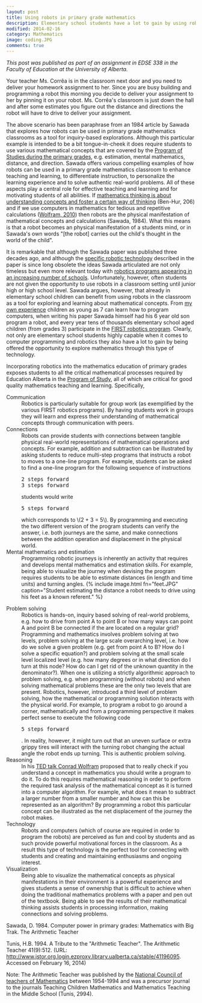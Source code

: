 ```yaml
---
layout: post  
title: Using robots in primary grade mathematics  
description: Elementary school students have a lot to gain by using robots to explore mathematics.
modified: 2014-02-16
category: Mathematics
image: coding.JPG
comments: true 
--- 
```

<p><em>This post was published as part of an assignment in EDSE 338 in the Faculty of Education at the University of Alberta.</em></p>
 
<div class="well">
Your teacher Ms. Corrêa is in the classroom next door and you need to deliver your homework assignment to her. Since you are busy building and programming a robot this morning you decide to deliver your assignment to her by pinning it on your robot. Ms. Corrêa's classroom is just down the hall and after some estimates you figure out the distance and directions the robot will have to drive to deliver your assignment. 
</div>

The above scenario has been paraphrase from an 1984 article by Sawada that explores how robots can be used in primary grade mathematics classrooms as a tool for inquiry-based explorations. Although this particular example is intended to be a bit tongue-in-cheek it does require students to use various mathematical concepts that are covered by the <a href="https://education.alberta.ca/media/645594/kto9math.pdf">Program of Studies during the primary grades</a>, e.g. estimation, mental mathematics, distance, and direction. Sawada offers various compelling examples of how robots can be used in a primary grade mathematics classroom to enhance teaching and learning, to differentiate instruction, to personalize the learning experience and to solve authentic real-world problems. All of these aspects play a central role for effective teaching and learning and for motivating students of all abilities. If <a href="http://drpineda.ca/mathematics/2014/02/13/Mathematical-thinking.html">mathematics thinking is about understanding concepts and foster a certain way of thinking</a> (Ben-Hur, 206) and if we use computers in mathematics for tedious and repetitive calculations (<a href="http://www.ted.com/talks/conrad_wolfram_teaching_kids_real_math_with_computers.html">Wolfram, 2010</a>) then robots are the physical manifestation of mathematical concepts and calculations (Sawada, 1984). What this means is that a robot becomes an physical manifestation of a students mind, or in Sawada's own words "[the robot] carries out the child's thought in the world of the child". 
 
It is remarkable that although the Sawada paper was published three decades ago, and although the <a href="http://en.wikipedia.org/wiki/Big_Trak">specific robotic technology</a> described in the paper is since long obsolete the ideas Sawada articulated are not only timeless but even more relevant today with <a href="http://www.edmontonexaminer.com/2014/02/05/in-its-first-frc-challenge-edmonton-team-opcom-robotics-faces-challenges-2">robotics programs appearing in an increasing number of schools</a>. Unfortunately, however, often students are not given the opportunity to use robots in a classroom setting until junior high  or high school level. Sawada argues, however, that already in elementary school children can benefit from using robots in the classroom as a tool for exploring and learning about mathematical concepts. From <a href="http://drpineda.ca/programming/2012/11/27/Kids-do-programming-A-Scratch-hackathon.html">my own experience</a> children as young as 7 can learn how to program computers, when writing his paper Sawada himself had his 6 year old son program a robot, and every year tens of thousands elementary school aged children (from grades 3) participate in the <a href="http://www.usfirst.org/">FIRST robotics program</a>. Clearly, not only are elementary school students highly capable when it comes to computer programming and  robotics they also have a lot to gain by being offered the opportunity to explore mathematics through this type of technology.
 
Incorporating robotics into the mathematics education of primary grades exposes students to all the critical mathematical processes required by Education Alberta in the <a href="https://education.alberta.ca/media/645594/kto9math.pdf">Program of Study</a>, all of which are critical for good quality mathematics teaching and learning. Specifically,
<dl>
<dt>Communication</dt> 
<dd>Robotics is particularly suitable for group work (as exemplified by the various FIRST robotics programs). By having students work in groups they will learn and express their understanding of mathematical concepts through communication with peers.</d>

<dt>Connections</dt>
<dd>Robots can provide students with connections between tangible physical real-world representations of mathematical operations and concepts. For example, addition and subtraction can be illustrated by asking students to reduce multi-step programs that instructs a robot to moves to a one-line program. For example, students can be asked to find a one-line program for the following sequence of instructions
<p><tt>
2 steps forward<br>
3 steps forward<br>
</tt></p>
students would write 
<p><tt>
5 steps forward
</tt></p>
which corresponds to \(2 + 3 = 5\). By programming and executing the two different  version of the program students can verify the answer, i.e. both journeys are the same, and make connections between the addition operation and displacement in the physical world.</dd>

<dt>Mental mathematics and estimation</dt>
<dd>
Programming robotic journeys is inherently an activity that requires and develops mental mathematics and estimation skills. For example, being able to visualize the  journey when devising the program requires students to be able to estimate distances (in length and time units) and turning angles.
{% include image.html fn="feet.JPG" caption="Student estimating the distance a robot needs to drive using his feet as a known referent." %}
<dd>
</dl>

<dt>Problem solving</dt>
<dd>
Robotics is hands-on, inquiry based solving of real-world problems, e.g. how to drive from point A to point B or how many ways can point A and point B be connected if the are located on a regular grid? Programming and mathematics involves problem solving at two levels, problem solving at the large scale overarching level, i.e. how do we solve a given problem (e.g. get from point A to B? How do I solve a specific equation?) and problem solving at the small scale level localized level (e.g. how many degrees or in what direction do I turn at this node? How do can I get rid of the unknown quantity in the denominator?). When one is utilizing a strictly algorithmic approach to problem solving, e.g. when programming (without robots) and when solving mathematical problems these are the only two levels that are present. Robotics, however, introduced a third level of problem solving, how the mathematical or programming solution interacts with the physical world. For example, to program a robot to go around a corner, mathematically and from a programming perspective it makes perfect sense to execute the following code  
<p><tt>
5 steps forward
</tt></p>.
In reality, however, it might turn out that an uneven surface or extra grippy tires will interact with the turning robot changing the actual angle the robot ends up turning. This is authentic problem solving. 
</dd>
 
<dt>Reasoning</dt>
<dd>
In his <a href="http://www.ted.com/talks/conrad_wolfram_teaching_kids_real_math_with_computers.html">TED talk Conrad Wolfram</a> proposed that to really check if you understand a concept in mathematics you should write a program to do it. To do this requires mathematical reasoning in order to perform the required task analysis of the mathematical concept as it is turned into a computer algorithm. For example, what does it mean to subtract a larger number from a smaller number and how can this be represented as an algorithm? By programming a robot this particular concept can be illustrated as the net displacement of the journey the robot makes.  
</dd> 
 
<dt>Technology</dt>
<dd>
Robots and computers (which of course are required in order to program the robots) are perceived as fun and cool by students and as such provide powerful motivational forces in the classroom. As a result this type of technology is the perfect tool for connecting with students and creating and maintaining enthusiasms and ongoing interest.
</dd> 
 
<dt>Visualization</dt>
<dd>
Being able to visualize the mathematical concepts as physical manifestations in their environment is a powerful experience and gives students a sense of ownership that is difficult to achieve when doing the traditional mathematics problems with a paper and pen out of the textbook. Being able to see the results of their mathematical thinking assists students in processing information, making connections and solving problems.
</dd> 
 
</dl> 
 
<p>Sawada, D. 1984. Computer power in primary grades: Mathematics with Big Trak. The Arithmetic Teacher</p>

<p>Tunis, H.B. 1994. A Tribute to the "Arithmetic Teacher". The Arithmetic Teacher 41(9):512. (URL: <a href="http://www.jstor.org.login.ezproxy.library.ualberta.ca/stable/41196095">http://www.jstor.org.login.ezproxy.library.ualberta.ca/stable/41196095</a>. Accessed on February 16, 2014)</p>




Note: The Arithmetic Teacher was published by the <a href="http://www.nctm.org/">National Council of teachers of Mathematics</a> between 1954-1994 and was a precursor journal to the journals Teaching Children Mathematics and Mathematics Teaching in the Middle School (Tunis, 2994). 